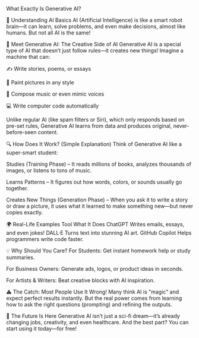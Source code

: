 What Exactly Is Generative AI?

🤖 Understanding AI Basics
AI (Artificial Intelligence) is like a smart robot brain—it can learn, solve problems, and even make decisions, almost like humans. But not all AI is the same!

🎨 Meet Generative AI: The Creative Side of AI
Generative AI is a special type of AI that doesn’t just follow rules—it creates new things! Imagine a machine that can:

✍️ Write stories, poems, or essays

🎨 Paint pictures in any style

🎵 Compose music or even mimic voices

💻 Write computer code automatically

Unlike regular AI (like spam filters or Siri), which only responds based on pre-set rules, Generative AI learns from data and produces original, never-before-seen content.

🔍 How Does It Work? (Simple Explanation)
Think of Generative AI like a super-smart student:

Studies (Training Phase) – It reads millions of books, analyzes thousands of images, or listens to tons of music.

Learns Patterns – It figures out how words, colors, or sounds usually go together.

Creates New Things (Generation Phase) – When you ask it to write a story or draw a picture, it uses what it learned to make something new—but never copies exactly.

🌍 Real-Life Examples
Tool	What It Does
ChatGPT	Writes emails, essays, and even jokes!
DALL·E	Turns text into stunning AI art.
GitHub Copilot	Helps programmers write code faster.
 
💡 Why Should You Care?
For Students: Get instant homework help or study summaries.

For Business Owners: Generate ads, logos, or product ideas in seconds.

For Artists & Writers: Beat creative blocks with AI inspiration.

⚠️ The Catch: Most People Use It Wrong!
Many think AI is "magic" and expect perfect results instantly. But the real power comes from learning how to ask the right questions (prompting) and refining the outputs.

🚀 The Future Is Here
Generative AI isn’t just a sci-fi dream—it’s already changing jobs, creativity, and even healthcare. And the best part? You can start using it today—for free!
